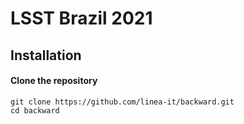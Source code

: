 # LSST Brazil 2021

## Installation

#### Clone the repository

```
git clone https://github.com/linea-it/backward.git
cd backward
```
